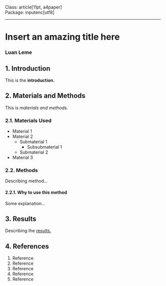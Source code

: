 Class: article[11pt, a4paper]  
Package: inputenc[utf8]  
***  
# Insert an amazing title here  
### Luan Leme  
## 1. Introduction  
This is the **introduction.**  
## 2. Materials and Methods  
This is *materials and methods.*  
### 2.1. Materials Used
* Material 1
* Material 2
  * Submaterial 1
    * Subsubmaterial 1
  * Submaterial 2
* Material 3  
### 2.2. Methods  
Describing method...  
#### 2.2.1. Why to use this method  
Some explanation...  
## 3. Results  
Describing the <u>results.</u>  
## 4. References
1. Reference
1. Reference
1. Reference
1. Reference
1. Reference